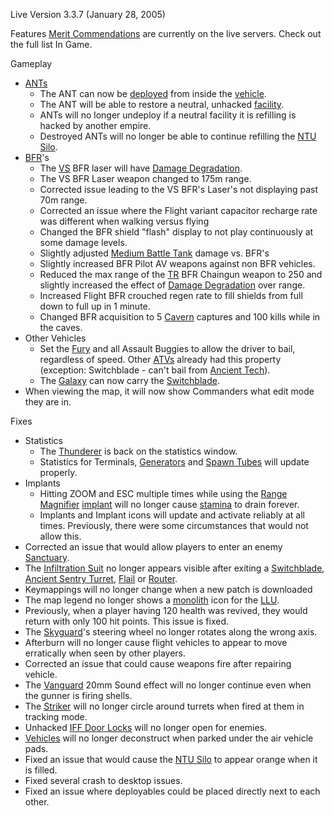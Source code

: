 Live Version 3.3.7 (January 28, 2005)

Features [Merit Commendations](../merits/Merit_Commendations.md) are currently
on the live servers. Check out the full list In Game.

Gameplay

- [ANTs](../ANT.md)
  - The ANT can now be [deployed](../terminology/Deploy.md) from inside the
    [vehicle](../vehicles/Vehicle.md).
  - The ANT will be able to restore a neutral, unhacked [facility](Facility.md).
  - ANTs will no longer undeploy if a neutral facility it is refilling is hacked
    by another empire.
  - Destroyed ANTs will no longer be able to continue refilling the
    [NTU Silo](../locations/NTU_Silo.md).
- [BFR](../vehicles/BattleFrame_Robotics.md)'s
  - The [VS](../VS.md) BFR laser will have
    [Damage Degradation](../terminology/Damage_Degradation.md).
  - The VS BFR Laser weapon changed to 175m range.
  - Corrected issue leading to the VS BFR's Laser's not displaying past 70m
    range.
  - Corrected an issue where the Flight variant capacitor recharge rate was
    different when walking versus flying
  - Changed the BFR shield "flash" display to not play continuously at some
    damage levels.
  - Slightly adjusted [Medium Battle Tank](../items/Medium_Battle_Tank.md)
    damage vs. BFR's
  - Slightly increased BFR Pilot AV weapons against non BFR vehicles.
  - Reduced the max range of the [TR](../etc/Terran_Republic.md) BFR Chaingun
    weapon to 250 and slightly increased the effect of
    [Damage Degradation](../terminology/Damage_Degradation.md) over range.
  - Increased Flight BFR crouched regen rate to fill shields from full down to
    full up in 1 minute.
  - Changed BFR acquisition to 5 [Cavern](../Cavern.md) captures and 100 kills
    while in the caves.
- Other Vehicles
  - Set the [Fury](../vehicles/Fury.md) and all Assault Buggies to allow the
    driver to bail, regardless of speed. Other [ATVs](../vehicles/ATV.md)
    already had this property (exception: Switchblade - can't bail from
    [Ancient Tech](../Ancient_Tech.md)).
  - The [Galaxy](../vehicles/Galaxy.md) can now carry the
    [Switchblade](../items/Switchblade.md).
- When viewing the map, it will now show Commanders what edit mode they are in.

Fixes

- Statistics
  - The [Thunderer](../vehicles/Thunderer.md) is back on the statistics window.
  - Statistics for Terminals, [Generators](../items/Generator.md) and
    [Spawn Tubes](../Spawn_Tube.md) will update properly.
- Implants
  - Hitting ZOOM and ESC multiple times while using the
    [Range Magnifier](../implants/Range_Magnifier.md)
    [implant](../implants/Implants.md) will no longer cause
    [stamina](../terminology/Stamina.md) to drain forever.
  - Implants and Implant icons will update and activate reliably at all times.
    Previously, there were some circumstances that would not allow this.
- Corrected an issue that would allow players to enter an enemy
  [Sanctuary](../locations/Sanctuary.md).
- The [Infiltration Suit](../items/Infiltration_Suit.md) no longer appears
  visible after exiting a [Switchblade](../items/Switchblade.md),
  [Ancient Sentry Turret](../items/Ancient_Sentry_Turret.md),
  [Flail](../items/Flail.md) or [Router](../vehicles/Router.md).
- Keymappings will no longer change when a new patch is downloaded
- The map legend no longer shows a [monolith](../items/Monolith.md) icon for the
  [LLU](../terminology/Lattice_Logic_Unit.md).
- Previously, when a player having 120 health was revived, they would return
  with only 100 hit points. This issue is fixed.
- The [Skyguard](../items/Skyguard.md)'s steering wheel no longer rotates along
  the wrong axis.
- Afterburn will no longer cause flight vehicles to appear to move erratically
  when seen by other players.
- Corrected an issue that could cause weapons fire after repairing vehicle.
- The [Vanguard](../vehicles/Vanguard.md) 20mm Sound effect will no longer
  continue even when the gunner is firing shells.
- The [Striker](../weapons/Striker.md) will no longer circle around turrets when
  fired at them in tracking mode.
- Unhacked [IFF Door Locks](../terminology/IFF.md) will no longer open for
  enemies.
- [Vehicles](../vehicles/Vehicle.md) will no longer deconstruct when parked
  under the air vehicle pads.
- Fixed an issue that would cause the [NTU Silo](../locations/NTU_Silo.md) to
  appear orange when it is filled.
- Fixed several crash to desktop issues.
- Fixed an issue where deployables could be placed directly next to each other.

<!--[category:Patches](category:Patches.md)-->
